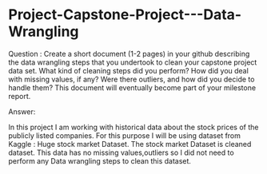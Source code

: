 # Project-Capstone-Project---Data-Wrangling
  Question : Create a short document (1-2 pages) in your github describing the data wrangling steps that you undertook to clean your capstone project data set. What kind of cleaning steps did you perform? How did you deal with missing values, if any? Were there outliers, and how did you decide to handle them? This document will eventually become part of your milestone report.

Answer:

In this project I am working with historical data about the stock prices of the publicly listed companies.
For this purpose I will be using dataset from Kaggle : Huge stock market Dataset.
The stock market Dataset is cleaned dataset.
This data has no missing values,outliers so I did not need to perform any Data wrangling steps to clean this dataset.
